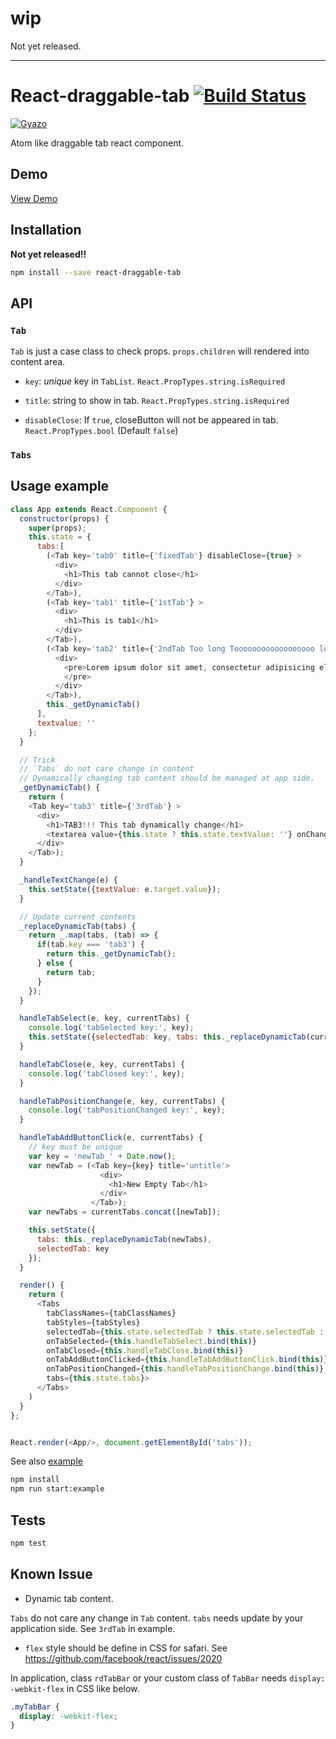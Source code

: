 # wip

Not yet released.


---

# React-draggable-tab [![Build Status](https://travis-ci.org/georgeOsdDev/react-draggable-tab.svg?branch=develop)](https://travis-ci.org/georgeOsdDev/react-draggable-tab)


[![Gyazo](http://i.gyazo.com/1ca47462f2b7a8657dcfea9fa8fc5533.gif)](http://gyazo.com/1ca47462f2b7a8657dcfea9fa8fc5533)


Atom like draggable tab react component.

## Demo

[View Demo](http://georgeosddev.github.io/react-draggable-tab/example/)

## Installation

**Not yet released!!**

```bash
npm install --save react-draggable-tab
```

## API

### `Tab`

`Tab` is just a case class to check props.
`props.children` will rendered into content area.

  * `key`: *unique* key in `TabList`.
    `React.PropTypes.string.isRequired`

  * `title`: string to show in tab.
    `React.PropTypes.string.isRequired`

  * `disableClose`: If `true`, closeButton will not be appeared in tab.
    `React.PropTypes.bool` (Default `false`)

### `Tabs`


## Usage example

```javascript
class App extends React.Component {
  constructor(props) {
    super(props);
    this.state = {
      tabs:[
        (<Tab key='tab0' title={'fixedTab'} disableClose={true} >
          <div>
            <h1>This tab cannot close</h1>
          </div>
        </Tab>),
        (<Tab key='tab1' title={'1stTab'} >
          <div>
            <h1>This is tab1</h1>
          </div>
        </Tab>),
        (<Tab key='tab2' title={'2ndTab Too long Toooooooooooooooooo long'} >
          <div>
            <pre>Lorem ipsum dolor sit amet, consectetur adipisicing elit,
            </pre>
          </div>
        </Tab>),
        this._getDynamicTab()
      ],
      textvalue: ''
    };
  }

  // Trick
  // `Tabs` do not care change in content
  // Dynamically changing tab content should be managed at app side.
  _getDynamicTab() {
    return (
    <Tab key='tab3' title={'3rdTab'} >
      <div>
        <h1>TAB3!!! This tab dynamically change</h1>
        <textarea value={this.state ? this.state.textValue: ''} onChange={this._handleTextChange.bind(this)}></textarea>
      </div>
    </Tab>);
  }

  _handleTextChange(e) {
    this.setState({textValue: e.target.value});
  }

  // Update current contents
  _replaceDynamicTab(tabs) {
    return _.map(tabs, (tab) => {
      if(tab.key === 'tab3') {
        return this._getDynamicTab();
      } else {
        return tab;
      }
    });
  }

  handleTabSelect(e, key, currentTabs) {
    console.log('tabSelected key:', key);
    this.setState({selectedTab: key, tabs: this._replaceDynamicTab(currentTabs)});
  }

  handleTabClose(e, key, currentTabs) {
    console.log('tabClosed key:', key);
  }

  handleTabPositionChange(e, key, currentTabs) {
    console.log('tabPositionChanged key:', key);
  }

  handleTabAddButtonClick(e, currentTabs) {
    // key must be unique
    var key = 'newTab_' + Date.now();
    var newTab = (<Tab key={key} title='untitle'>
                    <div>
                      <h1>New Empty Tab</h1>
                    </div>
                  </Tab>);
    var newTabs = currentTabs.concat([newTab]);

    this.setState({
      tabs: this._replaceDynamicTab(newTabs),
      selectedTab: key
    });
  }

  render() {
    return (
      <Tabs
        tabClassNames={tabClassNames}
        tabStyles={tabStyles}
        selectedTab={this.state.selectedTab ? this.state.selectedTab : "tab2"}
        onTabSelected={this.handleTabSelect.bind(this)}
        onTabClosed={this.handleTabClose.bind(this)}
        onTabAddButtonClicked={this.handleTabAddButtonClick.bind(this)}
        onTabPositionChanged={this.handleTabPositionChange.bind(this)}
        tabs={this.state.tabs}>
      </Tabs>
    )
  }
};


React.render(<App/>, document.getElementById('tabs'));
```

See also [example](https://github.com/georgeOsdDev/react-draggable-tab/tree/develop/example)


```bash
npm install
npm run start:example
```

## Tests

```bash
npm test
```

## Known Issue

* Dynamic tab content.

`Tabs` do not care any change in `Tab` content.
`tabs` needs update by your application side.
See `3rdTab` in example.


* `flex` style should be define in CSS for safari.
See https://github.com/facebook/react/issues/2020

In application, class `rdTabBar` or your custom class of `TabBar` needs `display: -webkit-flex` in CSS like below.
```css
.myTabBar {
  display: -webkit-flex;
}

